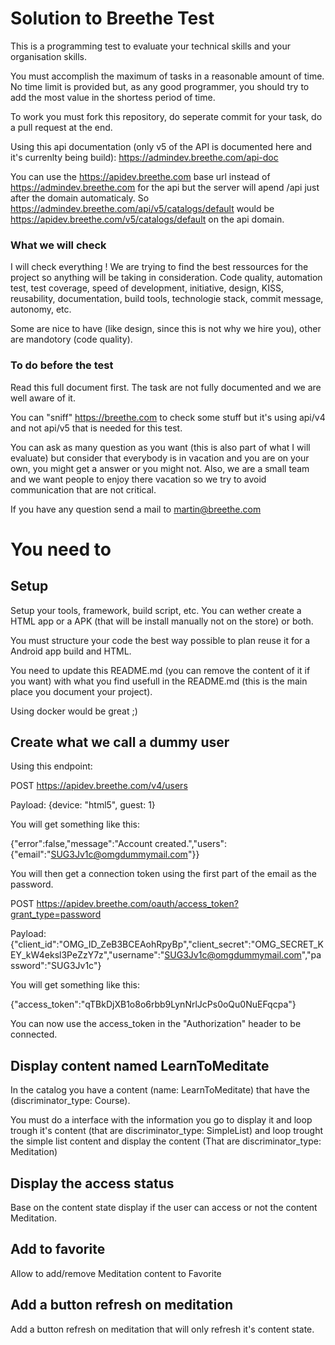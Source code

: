 # Solution to Breethe Test

This is a programming test to evaluate your technical skills and your organisation skills.

You must accomplish the maximum of tasks in a reasonable amount of time.
No time limit is provided but, as any good programmer, you should try to add the most value
in the shortess period of time.

To work you must fork this repository, do seperate commit for your task, do a pull request at the end.

Using this api documentation (only v5 of the API is documented here and it's currenlty being build): https://admindev.breethe.com/api-doc

You can use the https://apidev.breethe.com base url instead of https://admindev.breethe.com for the api but the server will apend /api just after the domain automaticaly. So https://admindev.breethe.com/api/v5/catalogs/default would be https://apidev.breethe.com/v5/catalogs/default on the api domain.

### What we will check

I will check everything ! We are trying to find the best ressources for the project so anything will be taking in consideration. Code quality, automation test, test coverage, speed of development, initiative, design, KISS, reusability, documentation, build tools, technologie stack, commit message, autonomy, etc.

Some are nice to have (like design, since this is not why we hire you), other are mandotory (code quality).

### To do before the test

Read this full document first.
The task are not fully documented and we are well aware of it. 

You can "sniff" https://breethe.com to check some stuff but it's using api/v4 and not api/v5 that is needed for this test.

You can ask as many question as you want (this is also part of what I will evaluate) but consider that everybody is in vacation and you are on your own, you might get a answer or you might not. Also, we are a small team and we want people to enjoy there vacation so we try to avoid communication that are not critical.

If you have any question send a mail to martin@breethe.com

# You need to

## Setup

Setup your tools, framework, build script, etc. You can wether create a HTML app or a APK (that will be install manually not on the store) or both. 

You must structure your code the best way possible to plan reuse it for a Android app build and HTML.

You need to update this README.md (you can remove the content of it if you want) with what you find usefull in the README.md (this is the main place you document your project).

Using docker would be great ;)

## Create what we call a dummy user

Using this endpoint: 

POST https://apidev.breethe.com/v4/users

Payload: {device: "html5", guest: 1}

You will get something like this:

{"error":false,"message":"Account created.","users":{"email":"SUG3Jv1c@omgdummymail.com"}}

You will then get a connection token using the first part of the email as the password.

POST https://apidev.breethe.com/oauth/access_token?grant_type=password

Payload: {"client_id":"OMG_ID_ZeB3BCEAohRpyBp","client_secret":"OMG_SECRET_KEY_kW4eksl3PeZzY7z","username":"SUG3Jv1c@omgdummymail.com","password":"SUG3Jv1c"}

You will get something like this:

{"access_token":"qTBkDjXB1o8o6rbb9LynNrlJcPs0oQu0NuEFqcpa"}

You can now use the access_token in the "Authorization" header to be connected.

## Display content named LearnToMeditate

In the catalog you have a content (name: LearnToMeditate) that have the (discriminator_type: Course).

You must do a interface with the information you go to display it and loop trough it's content (that are discriminator_type: SimpleList) and loop trought the simple list content and display the content (That are discriminator_type: Meditation)

## Display the access status

Base on the content state display if the user can access or not the content Meditation.

## Add to favorite

Allow to add/remove Meditation content to Favorite

## Add a button refresh on meditation

Add a button refresh on meditation that will only refresh it's content state.







